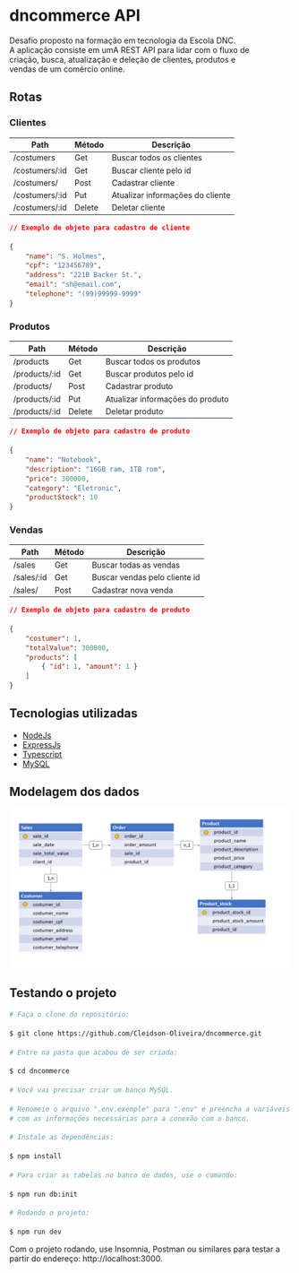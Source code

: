 # dncommerce API
Desafio proposto na formação em tecnologia da Escola DNC. </br>
A aplicação consiste em umA REST API para lidar com o fluxo de </br>
criação, busca, atualização e deleção de clientes, produtos e </br>
vendas de um comércio online.

## Rotas

### Clientes

|Path                | Método      | Descrição                               |
|--------------------|-------------|-----------------------------------------|
|/costumers          | Get         | Buscar todos os clientes                |
|/costumers/:id      | Get         | Buscar cliente pelo id                  |
|/costumers/         | Post        | Cadastrar cliente                       |
|/costumers/:id      | Put         | Atualizar informações do cliente        |
|/costumers/:id      | Delete      | Deletar cliente                         |

```json
// Exemplo de objeto para cadastro de cliente

{
    "name": "S. Holmes",
    "cpf": "123456789",
    "address": "221B Backer St.",
    "email": "sh@email.com",
    "telephone": "(99)99999-9999"
}
```

### Produtos

|Path                | Método      | Descrição                               |
|--------------------|-------------|-----------------------------------------|
|/products           | Get         | Buscar todos os produtos                |
|/products/:id       | Get         | Buscar produtos pelo id                 |
|/products/          | Post        | Cadastrar produto                       |
|/products/:id       | Put         | Atualizar informações do produto        |
|/products/:id       | Delete      | Deletar produto                         |

```json
// Exemplo de objeto para cadastro de produto

{
    "name": "Notebook",
    "description": "16GB ram, 1TB rom",
    "price": 300000,
    "category": "Eletronic",
    "productStock": 10
}
```

### Vendas

|Path                | Método      | Descrição                               |
|--------------------|-------------|-----------------------------------------|
|/sales              | Get         | Buscar todas as vendas                  |
|/sales/:id          | Get         | Buscar vendas pelo cliente id           |
|/sales/             | Post        | Cadastrar nova venda                    |

```json
// Exemplo de objeto para cadastro de produto

{
    "costumer": 1,
    "totalValue": 300000,
    "products": [
        { "id": 1, "amount": 1 }
    ]
}
```

## Tecnologias utilizadas

- [NodeJs](https://nodejs.org)
- [ExpressJs](https://expressjs.com)
- [Typescript](https://www.typescriptlang.org/docs/)
- [MySQL](https://www.mysql.com/)

## Modelagem dos dados

![Modelagem de dados](/images/modelagem.png)

## Testando o projeto

```bash
# Faça o clone do repositório:

$ git clone https://github.com/Cleidson-Oliveira/dncommerce.git

# Entre na pasta que acabou de ser criada:

$ cd dncommerce

# Você vai precisar criar um banco MySQL.

# Renomeie o arquivo ".env.exemple" para ".env" e preencha a variáveis 
# com as informações necessárias para a conexão com o banco.

# Instale as dependências:

$ npm install

# Para criar as tabelas no banco de dados, use o comando:

$ npm run db:init

# Rodando o projeto:

$ npm run dev
```

Com o projeto rodando, use Insomnia, Postman ou similares para testar 
a partir do endereço: http://localhost:3000.
